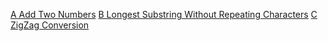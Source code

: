 [A Add Two Numbers](https://leetcode.com/problems/add-two-numbers/)
[B Longest Substring Without Repeating Characters](https://leetcode.com/problems/longest-substring-without-repeating-characters/)
[C ZigZag Conversion](https://leetcode.com/problems/zigzag-conversion/)

